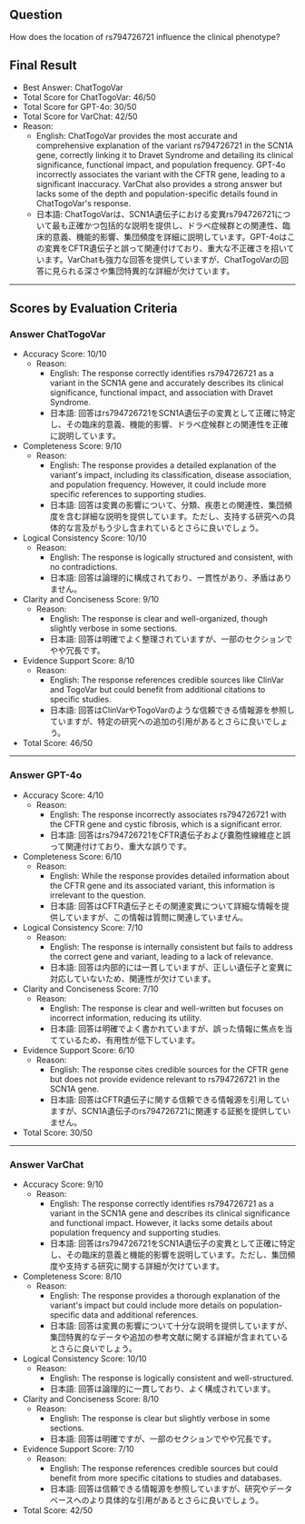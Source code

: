 ## Question

How does the location of rs794726721 influence the clinical phenotype?

## Final Result

- Best Answer: ChatTogoVar
- Total Score for ChatTogoVar: 46/50
- Total Score for GPT-4o: 30/50
- Total Score for VarChat: 42/50
- Reason:
  - English: ChatTogoVar provides the most accurate and comprehensive explanation of the variant rs794726721 in the SCN1A gene, correctly linking it to Dravet Syndrome and detailing its clinical significance, functional impact, and population frequency. GPT-4o incorrectly associates the variant with the CFTR gene, leading to a significant inaccuracy. VarChat also provides a strong answer but lacks some of the depth and population-specific details found in ChatTogoVar's response.
  - 日本語: ChatTogoVarは、SCN1A遺伝子における変異rs794726721について最も正確かつ包括的な説明を提供し、ドラベ症候群との関連性、臨床的意義、機能的影響、集団頻度を詳細に説明しています。GPT-4oはこの変異をCFTR遺伝子と誤って関連付けており、重大な不正確さを招いています。VarChatも強力な回答を提供していますが、ChatTogoVarの回答に見られる深さや集団特異的な詳細が欠けています。

---

## Scores by Evaluation Criteria

### Answer ChatTogoVar
- Accuracy Score: 10/10
  - Reason: 
    - English: The response correctly identifies rs794726721 as a variant in the SCN1A gene and accurately describes its clinical significance, functional impact, and association with Dravet Syndrome.
    - 日本語: 回答はrs794726721をSCN1A遺伝子の変異として正確に特定し、その臨床的意義、機能的影響、ドラベ症候群との関連性を正確に説明しています。
- Completeness Score: 9/10
  - Reason: 
    - English: The response provides a detailed explanation of the variant's impact, including its classification, disease association, and population frequency. However, it could include more specific references to supporting studies.
    - 日本語: 回答は変異の影響について、分類、疾患との関連性、集団頻度を含む詳細な説明を提供しています。ただし、支持する研究への具体的な言及がもう少し含まれているとさらに良いでしょう。
- Logical Consistency Score: 10/10
  - Reason: 
    - English: The response is logically structured and consistent, with no contradictions.
    - 日本語: 回答は論理的に構成されており、一貫性があり、矛盾はありません。
- Clarity and Conciseness Score: 9/10
  - Reason: 
    - English: The response is clear and well-organized, though slightly verbose in some sections.
    - 日本語: 回答は明確でよく整理されていますが、一部のセクションでやや冗長です。
- Evidence Support Score: 8/10
  - Reason: 
    - English: The response references credible sources like ClinVar and TogoVar but could benefit from additional citations to specific studies.
    - 日本語: 回答はClinVarやTogoVarのような信頼できる情報源を参照していますが、特定の研究への追加の引用があるとさらに良いでしょう。
- Total Score: 46/50

---

### Answer GPT-4o
- Accuracy Score: 4/10
  - Reason: 
    - English: The response incorrectly associates rs794726721 with the CFTR gene and cystic fibrosis, which is a significant error.
    - 日本語: 回答はrs794726721をCFTR遺伝子および嚢胞性線維症と誤って関連付けており、重大な誤りです。
- Completeness Score: 6/10
  - Reason: 
    - English: While the response provides detailed information about the CFTR gene and its associated variant, this information is irrelevant to the question.
    - 日本語: 回答はCFTR遺伝子とその関連変異について詳細な情報を提供していますが、この情報は質問に関連していません。
- Logical Consistency Score: 7/10
  - Reason: 
    - English: The response is internally consistent but fails to address the correct gene and variant, leading to a lack of relevance.
    - 日本語: 回答は内部的には一貫していますが、正しい遺伝子と変異に対応していないため、関連性が欠けています。
- Clarity and Conciseness Score: 7/10
  - Reason: 
    - English: The response is clear and well-written but focuses on incorrect information, reducing its utility.
    - 日本語: 回答は明確でよく書かれていますが、誤った情報に焦点を当てているため、有用性が低下しています。
- Evidence Support Score: 6/10
  - Reason: 
    - English: The response cites credible sources for the CFTR gene but does not provide evidence relevant to rs794726721 in the SCN1A gene.
    - 日本語: 回答はCFTR遺伝子に関する信頼できる情報源を引用していますが、SCN1A遺伝子のrs794726721に関連する証拠を提供していません。
- Total Score: 30/50

---

### Answer VarChat
- Accuracy Score: 9/10
  - Reason: 
    - English: The response correctly identifies rs794726721 as a variant in the SCN1A gene and describes its clinical significance and functional impact. However, it lacks some details about population frequency and supporting studies.
    - 日本語: 回答はrs794726721をSCN1A遺伝子の変異として正確に特定し、その臨床的意義と機能的影響を説明しています。ただし、集団頻度や支持する研究に関する詳細が欠けています。
- Completeness Score: 8/10
  - Reason: 
    - English: The response provides a thorough explanation of the variant's impact but could include more details on population-specific data and additional references.
    - 日本語: 回答は変異の影響について十分な説明を提供していますが、集団特異的なデータや追加の参考文献に関する詳細が含まれているとさらに良いでしょう。
- Logical Consistency Score: 10/10
  - Reason: 
    - English: The response is logically consistent and well-structured.
    - 日本語: 回答は論理的に一貫しており、よく構成されています。
- Clarity and Conciseness Score: 8/10
  - Reason: 
    - English: The response is clear but slightly verbose in some sections.
    - 日本語: 回答は明確ですが、一部のセクションでやや冗長です。
- Evidence Support Score: 7/10
  - Reason: 
    - English: The response references credible sources but could benefit from more specific citations to studies and databases.
    - 日本語: 回答は信頼できる情報源を参照していますが、研究やデータベースへのより具体的な引用があるとさらに良いでしょう。
- Total Score: 42/50